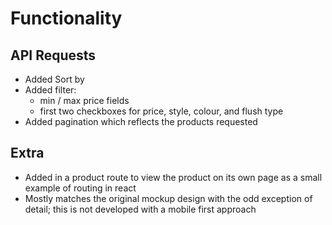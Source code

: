 # Functionality

## API Requests

- Added Sort by
- Added filter:
  - min / max price fields
  - first two checkboxes for price, style, colour, and flush type
- Added pagination which reflects the products requested

## Extra

- Added in a product route to view the product on its own page as a small example of routing in react
- Mostly matches the original mockup design with the odd exception of detail; this is not developed with a mobile first approach
